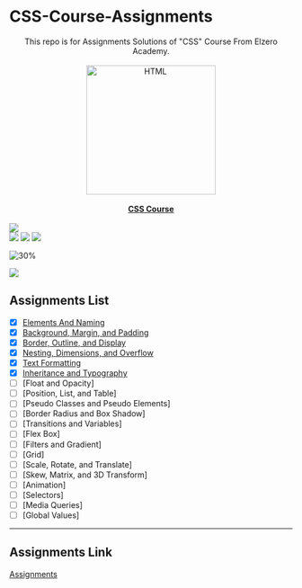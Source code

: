 # CSS-Course-Assignments
<div align="center">This repo is for Assignments Solutions of "CSS" Course From Elzero Academy.</div>
<br>
<a href="https://www.youtube.com/playlist?list=PLDoPjvoNmBAzjsz06gkzlSrlev53MGIKe" >
<div align="center">
<img src="https://seeklogo.com/images/C/css-3-logo-023C1A7171-seeklogo.com.png" width="230" alt="HTML"></div><div align="center"><br><b>CSS Course</b></div></a>
<br>
<img src="https://user-images.githubusercontent.com/73097560/115834477-dbab4500-a447-11eb-908a-139a6edaec5c.gif">
<br>
<img src="https://img.shields.io/badge/Total%20Number%20Of%20Hours%20For%20This%20Course-11h28m-blue">

<img src="https://img.shields.io/badge/Total%20Number%20Of%20Lessons%20For%20This%20Course-88 Lesson-orange">

<img src="https://img.shields.io/badge/Total%20Number%20Of%20Assignments%20For%20This%20Course-76 Assignments-blue">

![30%](https://progress-bar.dev/30/?title=Completed)
<br>

<img src="https://user-images.githubusercontent.com/73097560/115834477-dbab4500-a447-11eb-908a-139a6edaec5c.gif">

## Assignments List
- [x] [Elements And Naming](https://github.com/alimoustafa2000/CSS-Course-Assignments/tree/main/01-%20Elements%20And%20Naming)
- [x] [Background, Margin, and Padding](https://github.com/alimoustafa2000/CSS-Course-Assignments/tree/main/02-%20Background%2C%20Margin%2C%20and%20Padding)
- [x] [Border, Outline, and Display](https://github.com/alimoustafa2000/CSS-Course-Assignments/tree/main/03-%20Border%2C%20Outline%2C%20and%20Display)
- [x] [Nesting, Dimensions, and Overflow](https://github.com/alimoustafa2000/CSS-Course-Assignments/tree/main/04-%20Nesting%2C%20Dimensions%2C%20and%20Overflow)
- [x] [Text Formatting](https://github.com/alimoustafa2000/CSS-Course-Assignments/tree/main/05-%20Text%20Formatting)
- [x] [Inheritance and Typography](https://github.com/alimoustafa2000/CSS-Course-Assignments/tree/main/06-%20Inheritance%20and%20Typography)
- [ ] [Float and Opacity]
- [ ] [Position, List, and Table]
- [ ] [Pseudo Classes and Pseudo Elements]
- [ ] [Border Radius and Box Shadow]
- [ ] [Transitions and Variables]
- [ ] [Flex Box]
- [ ] [Filters and Gradient]
- [ ] [Grid]
- [ ] [Scale, Rotate, and Translate]
- [ ] [Skew, Matrix, and 3D Transform]
- [ ] [Animation]
- [ ] [Selectors]
- [ ] [Media Queries]
- [ ] [Global Values]

---

## Assignments Link
[Assignments](https://elzero.org/category/assignments/css-assignments/)

